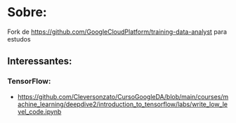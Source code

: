 # Sobre:
Fork de https://github.com/GoogleCloudPlatform/training-data-analyst para estudos

## Interessantes:
 ### TensorFlow:
  - https://github.com/Cleversonzato/CursoGoogleDA/blob/main/courses/machine_learning/deepdive2/introduction_to_tensorflow/labs/write_low_level_code.ipynb
